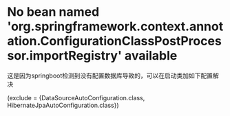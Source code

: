 # No bean named 'org.springframework.context.annotation.ConfigurationClassPostProcessor.importRegistry' available

这是因为springboot检测到没有配置数据库导致的，可以在启动类加如下配置解决

(exclude = {DataSourceAutoConfiguration.class, HibernateJpaAutoConfiguration.class})

